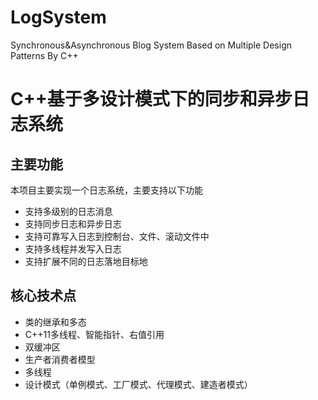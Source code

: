 # LogSystem
Synchronous&amp;Asynchronous Blog System Based on Multiple Design Patterns By C++

# C++基于多设计模式下的同步和异步日志系统

## 主要功能

本项目主要实现一个日志系统，主要支持以下功能
* 支持多级别的日志消息
* 支持同步日志和异步日志
* 支持可靠写入日志到控制台、文件、滚动文件中
* 支持多线程并发写入日志
* 支持扩展不同的日志落地目标地

## 核心技术点

* 类的继承和多态
* C++11多线程、智能指针、右值引用
* 双缓冲区
* 生产者消费者模型
* 多线程
* 设计模式（单例模式、工厂模式、代理模式、建造者模式）
